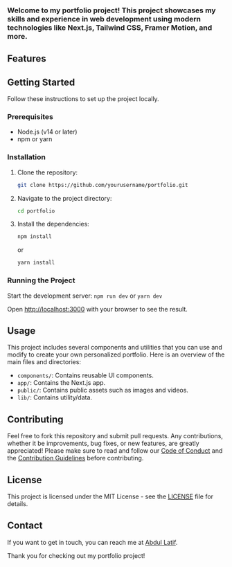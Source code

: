 ### Welcome to my portfolio project! This project showcases my skills and experience in web development using modern technologies like Next.js, Tailwind CSS, Framer Motion, and more.

## Features

## Getting Started

Follow these instructions to set up the project locally.

### Prerequisites

- Node.js (v14 or later)
- npm or yarn

### Installation

1. Clone the repository:
   ```sh
   git clone https://github.com/yourusername/portfolio.git
   ```
2. Navigate to the project directory:
   ```sh
   cd portfolio
   ```
3. Install the dependencies:
   ```sh
   npm install
   ```
   or
   ```sh
   yarn install
   ```

### Running the Project

Start the development server:
` npm run dev
`
or
` yarn dev
`

Open [http://localhost:3000](http://localhost:3000) with your browser to see the result.

## Usage

This project includes several components and utilities that you can use and modify to create your own personalized portfolio. Here is an overview of the main files and directories:

- `components/`: Contains reusable UI components.
- `app/`: Contains the Next.js app.
- `public/`: Contains public assets such as images and videos.
- `lib/`: Contains utility/data.

## Contributing

Feel free to fork this repository and submit pull requests. Any contributions, whether it be improvements, bug fixes, or new features, are greatly appreciated!
Please make sure to read and follow our [Code of Conduct](CODE_OF_CONDUCT.md) and the [Contribution Guidelines](CONTRIBUTE.md) before contributing.

## License

This project is licensed under the MIT License - see the [LICENSE](LICENSE) file for details.

## Contact

If you want to get in touch, you can reach me at [Abdul Latif](mailto:lateef@4262@gmail.com).

Thank you for checking out my portfolio project!
